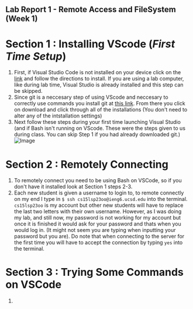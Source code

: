 ## Lab Report 1 - Remote Access and FileSystem (Week 1)

# Section 1 : Installing VScode (*First Time Setup*)
1. First, if Visual Studio Code is not installed on your device click on the [link](https://code.visualstudio.com/) and follow the directions to install. If you are using a lab computer, like during lab time, Visual Studio is already installed and this step can be skipped.
2. Since git is a neccesary step of using VScode and neccesary to correctly use commands you install git at [this link](https://gitforwindows.org/). From there you click on download and click through all of the installations (You don't need to alter any of the intstallation settings)
3. Next follow these steps during your first time launching Visual Studio (and if Bash isn't running on VScode. These were the steps given to us during class. You can skip Step 1 if you had already downloaded git.)
![Image](file:///C:/Users/User/Downloads/StepsFromLecture.PNG)

# Section 2 : Remotely Connecting
1. To remotely connect you need to be using Bash on VSCode, so if you don't have it installed look at Section 1 steps 2-3.
2. Each new student is given a username to login to, to remote connectly on my end I type in 
` $ ssh cs15lsp23oo@ieng6.ucsd.edu ` into the terminal. ` cs15lsp23oo ` is my account but other new students will have to replace the last two letters with their own username. However, as I was doing my lab, and still now, my password is not working for my account but once it is finished it would ask for your password and thats when you would log in. (It might not seem you are typing when inputting your password but you are).
Do note that when connecting to the server for the first time you will have to accept the connection by typing `yes` into the terminal. 

# Section 3 : Trying Some Commands on VSCode
1. 

